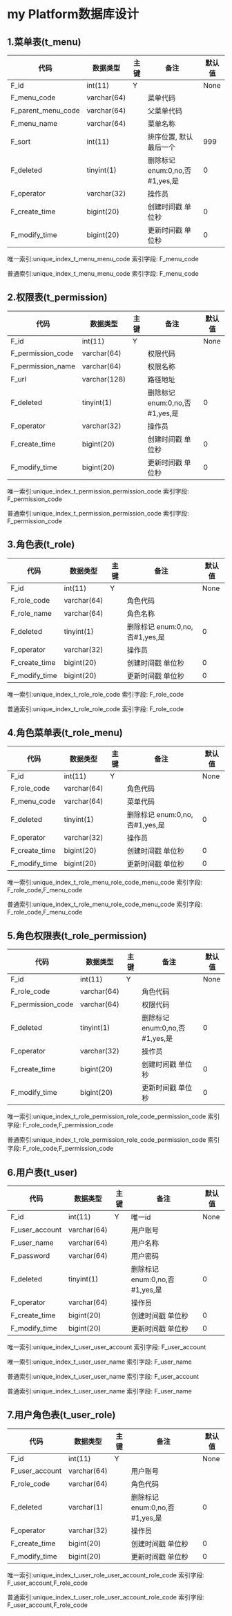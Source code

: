 # 					my Platform数据库设计
## 1.菜单表(t_menu)


| 代码 | 数据类型 | 主键 | 备注 | 默认值 |
| - | - | - | - | - |
| F_id|int(11)|Y||None|
| F_menu_code|varchar(64)||菜单代码||
| F_parent_menu_code|varchar(64)||父菜单代码||
| F_menu_name|varchar(64)||菜单名称||
| F_sort|int(11)||排序位置, 默认最后一个|999|
| F_deleted|tinyint(1)||删除标记 enum:0,no,否#1,yes,是|0|
| F_operator|varchar(32)||操作员||
| F_create_time|bigint(20)||创建时间戳 单位秒|0|
| F_modify_time|bigint(20)||更新时间戳 单位秒|0|


唯一索引:unique_index_t_menu_menu_code  索引字段: F_menu_code

普通索引:unique_index_t_menu_menu_code  索引字段: F_menu_code



## 2.权限表(t_permission)


| 代码 | 数据类型 | 主键 | 备注 | 默认值 |
| - | - | - | - | - |
| F_id|int(11)|Y||None|
| F_permission_code|varchar(64)||权限代码||
| F_permission_name|varchar(64)||权限名称||
| F_url|varchar(128)||路径地址||
| F_deleted|tinyint(1)||删除标记 enum:0,no,否#1,yes,是|0|
| F_operator|varchar(32)||操作员||
| F_create_time|bigint(20)||创建时间戳 单位秒|0|
| F_modify_time|bigint(20)||更新时间戳 单位秒|0|


唯一索引:unique_index_t_permission_permission_code  索引字段: F_permission_code

普通索引:unique_index_t_permission_permission_code  索引字段: F_permission_code



## 3.角色表(t_role)


| 代码 | 数据类型 | 主键 | 备注 | 默认值 |
| - | - | - | - | - |
| F_id|int(11)|Y||None|
| F_role_code|varchar(64)||角色代码||
| F_role_name|varchar(64)||角色名称||
| F_deleted|tinyint(1)||删除标记 enum:0,no,否#1,yes,是|0|
| F_operator|varchar(32)||操作员||
| F_create_time|bigint(20)||创建时间戳 单位秒|0|
| F_modify_time|bigint(20)||更新时间戳 单位秒|0|


唯一索引:unique_index_t_role_role_code  索引字段: F_role_code

普通索引:unique_index_t_role_role_code  索引字段: F_role_code



## 4.角色菜单表(t_role_menu)


| 代码 | 数据类型 | 主键 | 备注 | 默认值 |
| - | - | - | - | - |
| F_id|int(11)|Y||None|
| F_role_code|varchar(64)||角色代码||
| F_menu_code|varchar(64)||菜单代码||
| F_deleted|tinyint(1)||删除标记 enum:0,no,否#1,yes,是|0|
| F_operator|varchar(32)||操作员||
| F_create_time|bigint(20)||创建时间戳 单位秒|0|
| F_modify_time|bigint(20)||更新时间戳 单位秒|0|


唯一索引:unique_index_t_role_menu_role_code_menu_code  索引字段: F_role_code,F_menu_code

普通索引:unique_index_t_role_menu_role_code_menu_code  索引字段: F_role_code,F_menu_code



## 5.角色权限表(t_role_permission)


| 代码 | 数据类型 | 主键 | 备注 | 默认值 |
| - | - | - | - | - |
| F_id|int(11)|Y||None|
| F_role_code|varchar(64)||角色代码||
| F_permission_code|varchar(64)||权限代码||
| F_deleted|tinyint(1)||删除标记 enum:0,no,否#1,yes,是|0|
| F_operator|varchar(32)||操作员||
| F_create_time|bigint(20)||创建时间戳 单位秒|0|
| F_modify_time|bigint(20)||更新时间戳 单位秒|0|


唯一索引:unique_index_t_role_permission_role_code_permission_code  索引字段: F_role_code,F_permission_code

普通索引:unique_index_t_role_permission_role_code_permission_code  索引字段: F_role_code,F_permission_code



## 6.用户表(t_user)


| 代码 | 数据类型 | 主键 | 备注 | 默认值 |
| - | - | - | - | - |
| F_id|int(11)|Y|唯一id|None|
| F_user_account|varchar(64)||用户账号||
| F_user_name|varchar(64)||用户名称||
| F_password|varchar(64)||用户密码||
| F_deleted|tinyint(1)||删除标记 enum:0,no,否#1,yes,是|0|
| F_operator|varchar(64)||操作员||
| F_create_time|bigint(20)||创建时间戳 单位秒|0|
| F_modify_time|bigint(20)||更新时间戳 单位秒|0|


唯一索引:unique_index_t_user_user_account  索引字段: F_user_account

唯一索引:unique_index_t_user_user_name  索引字段: F_user_name

普通索引:unique_index_t_user_user_name  索引字段: F_user_account

普通索引:unique_index_t_user_user_name  索引字段: F_user_name



## 7.用户角色表(t_user_role)


| 代码 | 数据类型 | 主键 | 备注 | 默认值 |
| - | - | - | - | - |
| F_id|int(11)|Y||None|
| F_user_account|varchar(64)||用户账号||
| F_role_code|varchar(64)||角色代码||
| F_deleted|varchar(1)||删除标记 enum:0,no,否#1,yes,是|0|
| F_operator|varchar(32)||操作员||
| F_create_time|bigint(20)||创建时间戳 单位秒|0|
| F_modify_time|bigint(20)||更新时间戳 单位秒|0|


唯一索引:unique_index_t_user_role_user_account_role_code  索引字段: F_user_account,F_role_code

普通索引:unique_index_t_user_role_user_account_role_code  索引字段: F_user_account,F_role_code



